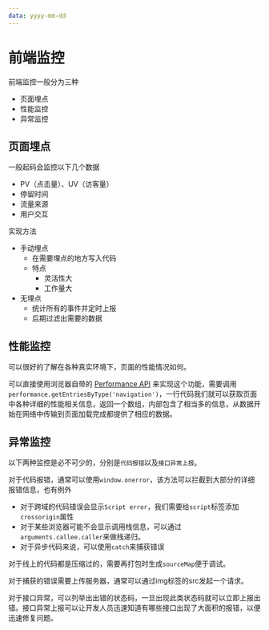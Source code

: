 ```yaml
---
data: yyyy-mm-dd
---
```

# 前端监控

前端监控一般分为三种
- 页面埋点
- 性能监控
- 异常监控

## 页面埋点

一般起码会监控以下几个数据
- PV（点击量）、UV（访客量）
- 停留时间
- 流量来源
- 用户交互

实现方法
- 手动埋点
	- 在需要埋点的地方写入代码
	- 特点
		- 灵活性大
		- 工作量大
- 无埋点
	- 统计所有的事件并定时上报
	- 后期过滤出需要的数据

## 性能监控

可以很好的了解在各种真实环境下，页面的性能情况如何。

可以直接使用浏览器自带的 [Performance API](https://developer.mozilla.org/zh-CN/docs/Web/API/Performance) 来实现这个功能，需要调用 `performance.getEntriesByType('navigation')`，一行代码我们就可以获取页面中各种详细的性能相关信息，返回一个数组，内部包含了相当多的信息，从数据开始在网络中传输到页面加载完成都提供了相应的数据。

## 异常监控

以下两种监控是必不可少的，分别是`代码报错`以及`接口异常上报`。

对于代码报错，通常可以使用`window.onerror`，该方法可以拦截到大部分的详细报错信息，也有例外
- 对于跨域的代码错误会显示`Script error`，我们需要给`script`标签添加`crossorigin`属性
- 对于某些浏览器可能不会显示调用栈信息，可以通过`arguments.callee.caller`来做栈递归。
- 对于异步代码来说，可以使用`catch`来捕获错误

对于线上的代码都是压缩过的，需要再打包时生成`sourceMap`便于调试。

对于捕获的错误需要上传服务器，通常可以通过img标签的src发起一个请求。

对于接口异常，可以列举出出错的状态码，一旦出现此类状态码就可以立即上报出错。接口异常上报可以让开发人员迅速知道有哪些接口出现了大面积的报错，以便迅速修复问题。

